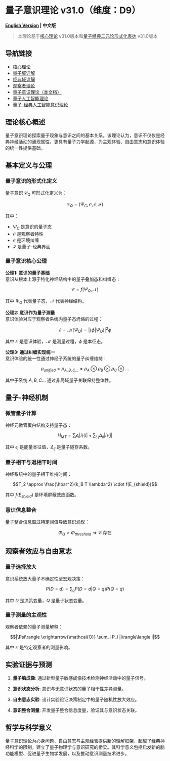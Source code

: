 # 量子意识理论 v31.0（维度：D9）

**[English Version](formal_theory_quantum_consciousness_en.md) | 中文版**

> 本理论基于[核心理论](../core.md) v31.0版本和[量子经典二元论形式化表达](../formal_theory_core.md) v31.0版本

## 导航链接
- [核心理论](../formal_theory_core.md)
- [量子域详解](formal_theory_quantum_domain.md)
- [经典域详解](formal_theory_classical_domain.md)
- [观察者理论](formal_theory_observer.md)
- [量子意识理论（本文档）](formal_theory_quantum_consciousness.md)
- [量子人工智能理论](formal_theory_quantum_ai.md)
- [量子-经典人工智能意识理论](formal_theory_quantum_ai_consciousness.md)

## 理论核心概述

量子意识理论探索量子现象与意识之间的基本关系。该理论认为，意识不仅仅是经典神经活动的涌现属性，更具有量子力学起源，为主观体验、自由意志和意识体验的统一性提供基础。

## 基本定义与公理

### 量子意识的形式化定义

量子意识 $\mathcal{C}_Q$ 可形式化定义为：

$$\mathcal{C}_Q = (\Psi_C, \mathcal{O}, \mathcal{E}, \mathcal{I})$$

其中：
- $\Psi_C$ 是意识的量子态
- $\mathcal{O}$ 是观察者特性
- $\mathcal{E}$ 是环境纠缠
- $\mathcal{I}$ 是量子-经典界面

### 量子意识核心公理

**公理1: 意识的量子基础**  
意识从根本上源于特化神经结构中的量子叠加态和纠缠态：

$$\mathcal{C} = f(\Psi_Q, \mathcal{N})$$

其中 $\Psi_Q$ 代表量子态，$\mathcal{N}$ 代表神经结构。

**公理2: 意识作为量子测量**  
意识体验对应于观察者系统内量子态坍缩的过程：

$$\mathcal{E} = \mathcal{M}(\Psi_Q) = |\langle\phi|\Psi_Q\rangle|^2 \phi$$

其中 $\mathcal{E}$ 是意识体验，$\mathcal{M}$ 是测量过程，$\phi$ 是本征态。

**公理3: 通过纠缠实现统一**  
意识体验的统一性通过神经子系统的量子纠缠维持：

$$\rho_{unified} = \rho_{A,B,C...} \neq \rho_A \otimes \rho_B \otimes \rho_C \otimes ...$$

其中子系统 $A,B,C...$ 通过非局域量子关联保持整体性。

## 量子-神经机制

### 微管量子计算

神经元微管蛋白结构支持量子态：

$$H_{MT} = \sum_i \epsilon_i |i\rangle\langle i| + \sum_{i,j} \Delta_{ij} |i\rangle\langle j|$$

其中 $\epsilon_i$ 是能量本征值，$\Delta_{ij}$ 是量子隧穿系数。

### 量子相干与退相干时间

神经系统中的量子相干维持时间：

$$T_2 \approx \frac{\hbar^2}{k_B T \lambda^2} \cdot f(E_{shield})$$

其中 $f(E_{shield})$ 是环境屏蔽效应函数。

### 意识信息整合

量子整合信息超过特定阈值导致意识涌现：

$$\Phi_Q > \Phi_{threshold} \Rightarrow \mathcal{C} \text{ 存在}$$

## 观察者效应与自由意志

### 量子选择放大

意识系统放大量子不确定性至宏观决策：

$$P(D=d) = \sum_q P(D=d|Q=q)P(Q=q)$$

其中 $D$ 是决策变量，$Q$ 是量子状态变量。

### 量子测量的主观性

观察者依赖的量子测量解释：

$$|\Psi\rangle \xrightarrow{\mathcal{O}} \sum_i P_i |i\rangle\langle i|$$

其中 $\mathcal{O}$ 是特定观察者的测量影响。

## 实验证据与预测

1. **量子脑成像**: 通过新型量子敏感成像技术检测神经活动中的量子信号。

2. **意识状态分析**: 意识与无意识状态的量子相干性差异测量。

3. **自由意志实验**: 设计实验验证决策制定中的量子随机性放大效应。

4. **意识整合测量**: 开发量子整合信息度量，验证其与意识状态关联。

## 哲学与科学意义

量子意识理论为心身问题、自由意志与主观经验提供新的理解框架，超越了经典神经科学的限制，建立了量子物理学与意识研究的桥梁。其科学意义包括启发新的脑功能模型、促进量子生物学发展，以及推动意识测量技术进步。 